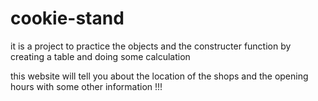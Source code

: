 # cookie-stand

it is a project to practice the objects and the constructer function by creating a table and doing some calculation

this website will tell you about the location of the shops and the opening hours with some other information !!!